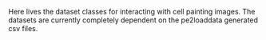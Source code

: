 Here lives the dataset classes for interacting with cell painting images. 
The datasets are currently completely dependent on the pe2loaddata generated csv files.